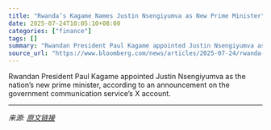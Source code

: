 ```yaml
---
title: "Rwanda’s Kagame Names Justin Nsengiyumva as New Prime Minister"
date: 2025-07-24T10:05:10+08:00
categories: ["finance"]
tags: []
summary: "Rwandan President Paul Kagame appointed Justin Nsengiyumva as the nation’s new prime minister, according to an announcement on the government communication service’s X account."
source_url: "https://www.bloomberg.com/news/articles/2025-07-24/rwanda-s-kagame-names-justin-nsengiyumva-as-new-prime-minister"
---
```


Rwandan President Paul Kagame appointed Justin Nsengiyumva as the nation’s new prime minister, according to an announcement on the government communication service’s X account.

---

*来源: [原文链接](https://www.bloomberg.com/news/articles/2025-07-24/rwanda-s-kagame-names-justin-nsengiyumva-as-new-prime-minister)*
